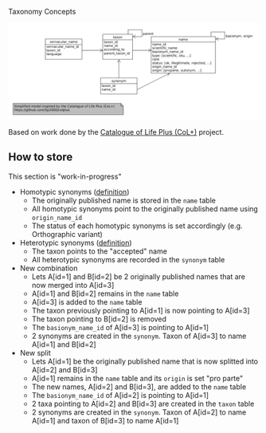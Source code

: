 Taxonomy Concepts

![diagram](taxonomy_concept_diagram.png "Taxonomy Concepts")

Based on work done by the [Catalogue of Life Plus (CoL+)]( https://github.com/Sp2000/colplus) project.

## How to store
This section is "work-in-progress"
 * Homotypic synonyms ([definition](https://github.com/DINA-Web/dina-use-cases/blob/master/glossary.md#homotypic-synonym))
   * The originally published name is stored in the `name` table
   * All homotypic synonyms point to the originally published name using `origin_name_id`
   * The status of each homotypic synonyms is set accordingly (e.g. Orthographic variant)
 * Heterotypic synonyms ([definition](https://github.com/DINA-Web/dina-use-cases/blob/master/glossary.md#heterotypic-synonym))
   * The taxon points to the "accepted" name
   * All heterotypic synonyms are recorded in the `synonym` table
 * New combination
   * Lets A[id=1] and B[id=2] be 2 originally published names that are now merged into A[id=3]
   * A[id=1] and B[id=2] remains in the `name` table
   * A[id=3] is added to the `name` table
   * The taxon previously pointing to A[id=1] is now pointing to A[id=3]
   * The taxon pointing to B[id=2] is removed
   * The `basionym_name_id` of A[id=3] is pointing to A[id=1]
   * 2 synonyms are created in the `synonym`. Taxon of A[id=3] to name A[id=1] and B[id=2]
 * New split
   * Lets A[id=1] be the originally published name that is now splitted into A[id=2] and B[id=3]
   * A[id=1] remains in the `name` table and its `origin` is set "pro parte"
   * The new names, A[id=2] and B[id=3], are added to the `name` table
   * The `basionym_name_id` of A[id=2] is pointing to A[id=1]
   * 2 taxa pointing to A[id=2] and B[id=3] are created in the `taxon` table
   * 2 synonyms are created in the `synonym`. Taxon of A[id=2] to name A[id=1] and taxon of B[id=3] to name A[id=1]
  
